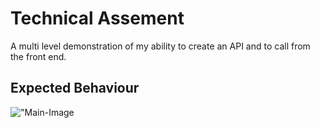 # Technical Assement

A multi level demonstration of my ability to create an API and to call from the front end.

## Expected Behaviour
!["Main-Image](?raw=true)
